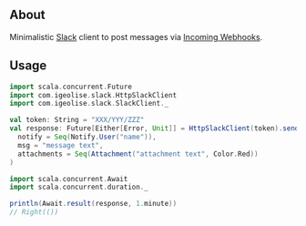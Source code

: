 About
--------------------------------------------------
Minimalistic [Slack](https://slack.com/) client to post messages via [Incoming Webhooks](https://api.slack.com/incoming-webhooks).

Usage
--------------------------------------------------
```scala
import scala.concurrent.Future
import com.igeolise.slack.HttpSlackClient
import com.igeolise.slack.SlackClient._

val token: String = "XXX/YYY/ZZZ"
val response: Future[Either[Error, Unit]] = HttpSlackClient(token).sendMsg(
  notify = Seq(Notify.User("name")),
  msg = "message text",
  attachments = Seq(Attachment("attachment text", Color.Red))
)

import scala.concurrent.Await
import scala.concurrent.duration._

println(Await.result(response, 1.minute))
// Right(())
```
